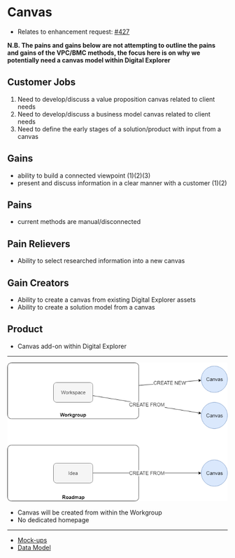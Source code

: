 # Canvas

- Relates to enhancement request: [#427](https://github.dxc.com/DigitalExplorer/Digital-Explorer-Specs/issues/427)

**N.B. The pains and gains below are not attempting to outline the pains and gains of the VPC/BMC methods, the focus here is on why we potentially need a canvas model within Digital Explorer**

## Customer Jobs
1. Need to develop/discuss a value proposition canvas related to client needs
2. Need to develop/discuss a business model canvas related to client needs
3. Need to define the early stages of a solution/product with input from a canvas


## Gains
- ability to build a connected viewpoint (1)(2)(3)
- present and discuss information in a clear manner with a customer (1)(2)


## Pains
- current methods are manual/disconnected


## Pain Relievers
- Ability to select researched information into a new canvas

## Gain Creators

- Ability to create a canvas from existing Digital Explorer assets
- Ability to create a solution model from a canvas


## Product

- Canvas add-on within Digital Explorer


----

![image](images/CanvasFlow.png)

- Canvas will be created from within the Workgroup
- No dedicated homepage 


----

- [Mock-ups](canvasMocks.md)
- [Data Model](Canvasdatamodel.md)

